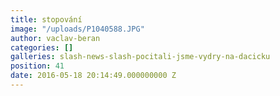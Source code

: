 ```yaml
---
title: stopování
image: "/uploads/P1040588.JPG"
author: vaclav-beran
categories: []
galleries: slash-news-slash-pocitali-jsme-vydry-na-dacicku
position: 41
date: 2016-05-18 20:14:49.000000000 Z
---
```

